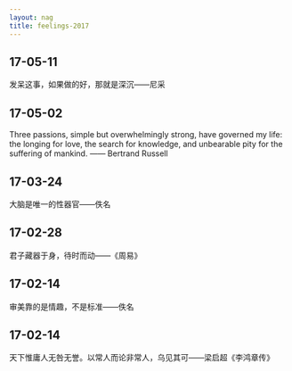 ```yaml
---
layout: nag
title: feelings-2017
---
```


## 17-05-11

发呆这事，如果做的好，那就是深沉——尼采

## 17-05-02

Three passions, simple but overwhelmingly strong, have governed my life: the longing for love, the search for knowledge, and unbearable pity for the suffering of mankind. —— Bertrand Russell 

## 17-03-24

大脑是唯一的性器官——佚名

## 17-02-28

君子藏器于身，待时而动——《周易》

## 17-02-14

审美靠的是情趣，不是标准——佚名

## 17-02-14

天下惟庸人无咎无誉。以常人而论非常人，乌见其可——梁启超《李鸿章传》
